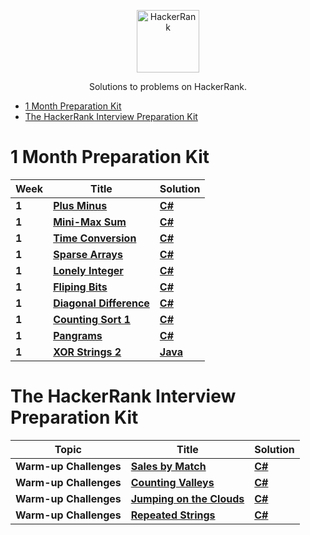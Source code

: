 <p align="center">
	<a href="https://www.hackerrank.com/ocimen"><img width src="https://hrcdn.net/hackerrank/assets/styleguide/logo_wordmark-13074b67abceb42ce8fd38bdeaac6926.svg" alt="HackerRank" height="100" width="100" ></a>
</p>
<p align="center">
    Solutions to problems on HackerRank.
</p>

- [1 Month Preparation Kit](#1-month-preparation-kit)
- [The HackerRank Interview Preparation Kit](#the-hackerrank-interview-preparation-kit)

# 1 Month Preparation Kit

| Week | Title | Solution | 
|------| ----- | -------- |
|**1**| **[Plus Minus](https://www.hackerrank.com/challenges/one-month-preparation-kit-plus-minus/problem)** | **[C#](https://github.com/ocimen/HackerRank/blob/main/1%20Month%20Preparation%20Kit/Week%201/PlusMinus.cs)** |
|**1**| **[Mini-Max Sum](https://www.hackerrank.com/challenges/one-month-preparation-kit-mini-max-sum/problem)** | **[C#](https://github.com/ocimen/HackerRank/blob/main/1%20Month%20Preparation%20Kit/Week%201/MiniMaxSum.cs)** |
|**1**| **[Time Conversion](https://www.hackerrank.com/challenges/one-month-preparation-kit-time-conversion/problem)** | **[C#](https://github.com/ocimen/HackerRank/blob/main/1%20Month%20Preparation%20Kit/Week%201/TimeConversion.cs)** |
|**1**| **[Sparse Arrays](https://www.hackerrank.com/challenges/one-month-preparation-kit-sparse-arrays/problem)** | **[C#](https://github.com/ocimen/HackerRank/blob/main/1%20Month%20Preparation%20Kit/Week%201/SparseArrays.cs)** |
|**1**| **[Lonely Integer](https://www.hackerrank.com/challenges/one-month-preparation-kit-lonely-integer/problem)** | **[C#](https://github.com/ocimen/HackerRank/blob/main/1%20Month%20Preparation%20Kit/Week%201/LonelyInteger.cs)** |
|**1**| **[Fliping Bits](https://www.hackerrank.com/challenges/one-month-preparation-kit-flipping-bits/problem)** | **[C#](https://github.com/ocimen/HackerRank/blob/main/1%20Month%20Preparation%20Kit/Week%201/FlipingBits.cs)** |
|**1**| **[Diagonal Difference](https://www.hackerrank.com/challenges/one-month-preparation-kit-diagonal-difference/problem)** | **[C#](https://github.com/ocimen/HackerRank/blob/main/1%20Month%20Preparation%20Kit/Week%201/DiagonalDifference.cs)** |
|**1**| **[Counting Sort 1](https://www.hackerrank.com/challenges/one-month-preparation-kit-countingsort1/problem)** | **[C#](https://github.com/ocimen/HackerRank/blob/main/1%20Month%20Preparation%20Kit/Week%201/CountingSort1.cs)** |
|**1**| **[Pangrams](https://www.hackerrank.com/challenges/one-month-preparation-kit-pangrams/problem)** | **[C#](https://github.com/ocimen/HackerRank/blob/main/1%20Month%20Preparation%20Kit/Week%201/Pangrams.cs)** |
|**1**| **[XOR Strings 2](https://www.hackerrank.com/challenges/one-month-preparation-kit-strings-xor/problem)** | **[Java](https://github.com/ocimen/HackerRank/blob/main/1%20Month%20Preparation%20Kit/Week%201/Pangrams.cs)** |

# The HackerRank Interview Preparation Kit

| Topic | Title | Solution | 
|------| ----- | -------- |
|**Warm-up Challenges**| **[Sales by Match](https://www.hackerrank.com/challenges/sock-merchant/problem)** | **[C#](https://github.com/ocimen/HackerRank/blob/main/Interview%20Preparation%20Kit/Warm-up%20Challenges/SalesbyMatch.cs)** |
|**Warm-up Challenges**| **[Counting Valleys](https://www.hackerrank.com/challenges/counting-valleys/problem)** | **[C#](https://github.com/ocimen/HackerRank/blob/main/Interview%20Preparation%20Kit/Warm-up%20Challenges/CountingValleys.cs)** |
|**Warm-up Challenges**| **[Jumping on the Clouds](https://www.hackerrank.com/challenges/jumping-on-the-clouds/problem)** | **[C#](https://github.com/ocimen/HackerRank/blob/main/Interview%20Preparation%20Kit/Warm-up%20Challenges/JumpingOnTheClouds.cs)** |
|**Warm-up Challenges**| **[Repeated Strings](https://www.hackerrank.com/challenges/repeated-string/problem?h_l=interview&playlist_slugs[]=interview-preparation-kit&playlist_slugs[]=warmup)** | **[C#](https://github.com/ocimen/HackerRank/blob/main/Interview%20Preparation%20Kit/Warm-up%20Challenges/RepeatedStrings.cs)** |